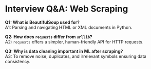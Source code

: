 # Interview Q&A: Web Scraping

**Q1: What is BeautifulSoup used for?**  
A1: Parsing and navigating HTML or XML documents in Python.

**Q2: How does `requests` differ from `urllib`?**  
A2: `requests` offers a simpler, human-friendly API for HTTP requests.

**Q3: Why is data cleaning important in ML after scraping?**  
A3: To remove noise, duplicates, and irrelevant symbols ensuring data consistency.
